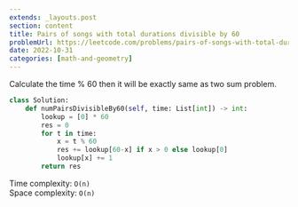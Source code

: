 ```yaml
---
extends: _layouts.post
section: content
title: Pairs of songs with total durations divisible by 60
problemUrl: https://leetcode.com/problems/pairs-of-songs-with-total-durations-divisible-by-60/
date: 2022-10-31
categories: [math-and-geometry]
---
```


Calculate the time % 60 then it will be exactly same as two sum problem.

```python
class Solution:
    def numPairsDivisibleBy60(self, time: List[int]) -> int:
        lookup = [0] * 60
        res = 0
        for t in time:
            x = t % 60
            res += lookup[60-x] if x > 0 else lookup[0]
            lookup[x] += 1
        return res
```

Time complexity: `O(n)` <br/>
Space complexity: `O(n)`